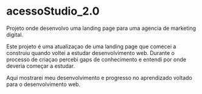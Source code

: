 # acessoStudio_2.0
 Projeto onde desenvolvo uma landing page para uma agencia de marketing digital.


 Este projeto é uma atualizaçao de uma landing page que comecei a construiu quando voltei
a estudar desenvolvimento web.
Durante o processo de criaçao percebi gaps de conhecimento e entendi por onde deveria começar a estudar.

Aqui mostrarei meu desenvolvimento e progresso no aprendizado voltado para o desenvolvimento web.